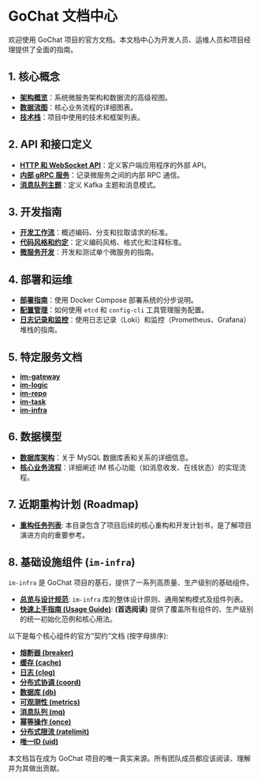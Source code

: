 # GoChat 文档中心

欢迎使用 GoChat 项目的官方文档。本文档中心为开发人员、运维人员和项目经理提供了全面的指南。

## 1. 核心概念

-   **[架构概览](./01_architecture/01_overview.md)**：系统微服务架构和数据流的高级视图。
-   **[数据流图](./01_architecture/02_dataflow.md)**：核心业务流程的详细图表。
-   **[技术栈](./01_architecture/03_tech_stack.md)**：项目中使用的技术和框架列表。

## 2. API 和接口定义

-   **[HTTP 和 WebSocket API](./02_apis/01_http_ws_api.md)**：定义客户端应用程序的外部 API。
-   **[内部 gRPC 服务](./02_apis/02_grpc_services.md)**：记录微服务之间的内部 RPC 通信。
-   **[消息队列主题](./02_apis/03_mq_topics.md)**：定义 Kafka 主题和消息模式。

## 3. 开发指南

-   **[开发工作流](./03_development/01_workflow.md)**：概述编码、分支和拉取请求的标准。
-   **[代码风格和约定](./03_development/02_style_guide.md)**：定义编码风格、格式化和注释标准。
-   **[微服务开发](./03_development/03_service_guide.md)**：开发和测试单个微服务的指南。

## 4. 部署和运维

-   **[部署指南](./04_deployment/01_deployment.md)**：使用 Docker Compose 部署系统的分步说明。
-   **[配置管理](./04_deployment/02_configuration.md)**：如何使用 `etcd` 和 `config-cli` 工具管理服务配置。
-   **[日志记录和监控](./04_deployment/03_logging_monitoring.md)**：使用日志记录（Loki）和监控（Prometheus、Grafana）堆栈的指南。

## 5. 特定服务文档

-   **[im-gateway](./05_services/im-gateway.md)**
-   **[im-logic](./05_services/im-logic.md)**
-   **[im-repo](./05_services/im-repo.md)**
-   **[im-task](./05_services/im-task.md)**
-   **[im-infra](./05_services/im-infra.md)**

## 6. 数据模型

-   **[数据库架构](./06_data_models/01_db_schema.md)**：关于 MySQL 数据库表和关系的详细信息。
-   **[核心业务流程](./06_data_models/02_core_im_flows.md)**：详细阐述 IM 核心功能（如消息收发、在线状态）的实现流程。

## 7. 近期重构计划 (Roadmap)

- **[重构任务列表](./07_todo_task/README.md)**: 本目录包含了项目后续的核心重构和开发计划书，是了解项目演进方向的重要参考。

## 8. 基础设施组件 (`im-infra`)

`im-infra` 是 GoChat 项目的基石，提供了一系列高质量、生产级别的基础组件。

-   **[总览与设计规范](./08_infra/README.md)**: `im-infra` 库的整体设计原则、通用架构模式及组件列表。
-   **[快速上手指南 (Usage Guide)](./08_infra/usage_guide.md)**: **(首选阅读)** 提供了覆盖所有组件的、生产级别的统一初始化范例和核心用法。

以下是每个核心组件的官方“契约”文档 (按字母排序):

-   **[熔断器 (breaker)](./08_infra/breaker.md)**
-   **[缓存 (cache)](./08_infra/cache.md)**
-   **[日志 (clog)](./08_infra/clog.md)**
-   **[分布式协调 (coord)](./08_infra/coord.md)**
-   **[数据库 (db)](./08_infra/db.md)**
-   **[可观测性 (metrics)](./08_infra/metrics.md)**
-   **[消息队列 (mq)](./08_infra/mq.md)**
-   **[幂等操作 (once)](./08_infra/once.md)**
-   **[分布式限流 (ratelimit)](./08_infra/ratelimit.md)**
-   **[唯一ID (uid)](./08_infra/uid.md)**

本文档旨在成为 GoChat 项目的唯一真实来源。所有团队成员都应该阅读、理解并为其做出贡献。